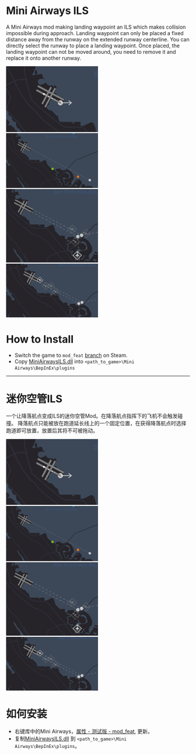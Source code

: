 # Mini Airways ILS

A Mini Airways mod making landing waypoint an ILS which makes collision impossible during approach.
Landing waypoint can only be placed a fixed distance away from the runway on the extended runway centerline. You can directly select the runway to place a landing waypoint. Once placed, the landing waypoint can not be moved around, you need to remove it and replace it onto another runway.

<img src="ui1.png" width=50% height=50%>

<img src="ui2.png" width=50% height=50%>

<img src="ui3.png" width=50% height=50%>

<img src="ui4.png" width=50% height=50%>

# How to Install

- Switch the game to `mod_feat` [branch](https://partner.steamgames.com/doc/store/application/branches?) on Steam.
- Copy [MiniAirwaysILS.dll](https://github.com/ericpzh/MiniAirwaysILS/blob/main/bin/Debug/netstandard2.1/MiniAirwaysILS.dll) into `<path_to_game>\Mini Airways\BepInEx\plugins`

***

# 迷你空管ILS

一个让降落航点变成ILS的迷你空管Mod。在降落航点指挥下的飞机不会触发碰撞。
降落航点只能被放在跑道延长线上的一个固定位置，在获得降落航点时选择跑道即可放置，放置后其将不可被拖动。

<img src="ui1.png" width=50% height=50%>

<img src="ui2.png" width=50% height=50%>

<img src="ui3.png" width=50% height=50%>

<img src="ui4.png" width=50% height=50%>

# 如何安装

- 右键库中的Mini Airways，[属性 - 测试版 - mod_feat](https://partner.steamgames.com/doc/store/application/branches?l=schinese), 更新。
- 复制[MiniAirwaysILS.dll](https://github.com/ericpzh/MiniAirwaysILS/blob/main/bin/Debug/netstandard2.1/MiniAirwaysILS.dll) 到 `<path_to_game>\Mini Airways\BepInEx\plugins`。
